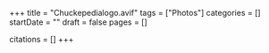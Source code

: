 +++
title = "Chuckepedialogo.avif"
tags = ["Photos"]
categories = []
startDate = ""
draft = false
pages = []

citations = []
+++

